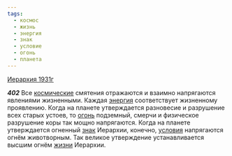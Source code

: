 ```yaml
---
tags:
  - космос
  - жизнь
  - энергия
  - знак
  - условие
  - огонь
  - планета
---
```


[Иерархия 1931г](https://127.0.0.1:4002/agni/1931)

___402___
Все [космические](../../../tags/#космос) смятения отражаются и взаимно напрягаются явлениями жизненными. Каждая [энергия](../../../tags/#энергия) соответствует жизненному проявлению. Когда на планете утверждается разновесие и разрушение всех старых устоев, то [огонь](../../../tags/#огонь) подземный, смерчи и физическое разрушение коры так мощно напрягаются. Когда на планете утверждается огненный [знак](../../../tags/#знак) Иерархии, конечно, [условия](../../../tags/#условие) напрягаются огнём животворным. Так великое утверждение устанавливается высшим огнём [жизни](../../../tags/#жизнь) Иерархии.   

